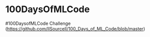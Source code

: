 # 100DaysOfMLCode
#100DaysofMLCode Challenge (https://github.com/llSourcell/100_Days_of_ML_Code/blob/master)
